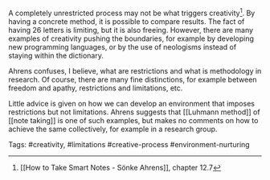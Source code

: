 A completely unrestricted process may not be what triggers creativity[^1]. By having a concrete method, it is possible to compare results. The fact of having 26 letters is limiting, but it is also freeing. However, there are many examples of creativity pushing the boundaries, for example by developing new programming languages, or by the use of neologisms instead of staying within the dictionary. 

Ahrens confuses, I believe, what are restrictions and what is methodology in research. Of course, there are many fine distinctions, for example between freedom and apathy, restrictions and limitations, etc. 

Little advice is given on how we can develop an environment that imposes restrictions but not limitations. Ahrens suggests that [[Luhmann method]] of [[note taking]] is one of such examples, but makes no comments on how to achieve the same collectively, for example in a research group. 

[^1]: [[How to Take Smart Notes - Sönke Ahrens]], chapter 12.7

Tags: #creativity, #limitations #creative-process #environment-nurturing